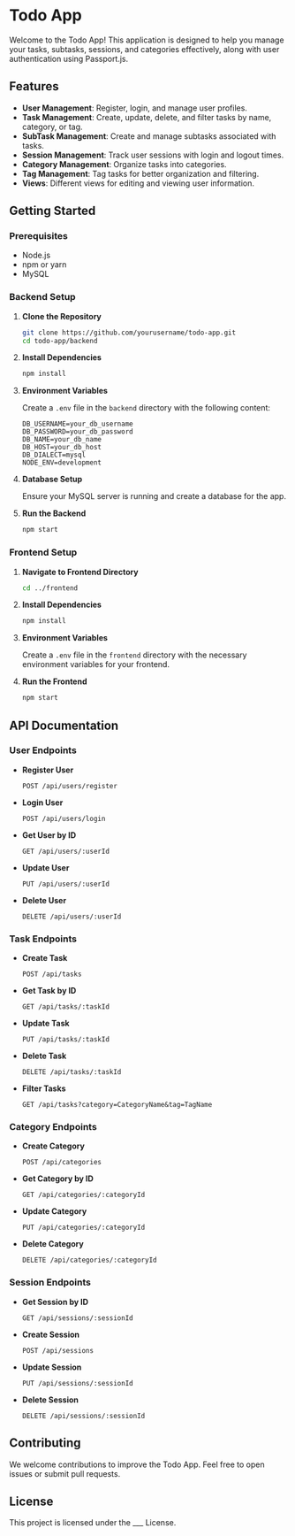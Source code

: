 # Todo App

Welcome to the Todo App! This application is designed to help you manage your tasks, subtasks, sessions, and categories effectively, along with user authentication using Passport.js.

## Features

- **User Management**: Register, login, and manage user profiles.
- **Task Management**: Create, update, delete, and filter tasks by name, category, or tag.
- **SubTask Management**: Create and manage subtasks associated with tasks.
- **Session Management**: Track user sessions with login and logout times.
- **Category Management**: Organize tasks into categories.
- **Tag Management**: Tag tasks for better organization and filtering.
- **Views**: Different views for editing and viewing user information.

## Getting Started

### Prerequisites

- Node.js
- npm or yarn
- MySQL

### Backend Setup

1. **Clone the Repository**

   ```bash
   git clone https://github.com/yourusername/todo-app.git
   cd todo-app/backend
   ```

2. **Install Dependencies**

   ```bash
   npm install
   ```

3. **Environment Variables**

   Create a `.env` file in the `backend` directory with the following content:

   ```plaintext
   DB_USERNAME=your_db_username
   DB_PASSWORD=your_db_password
   DB_NAME=your_db_name
   DB_HOST=your_db_host
   DB_DIALECT=mysql
   NODE_ENV=development
   ```

4. **Database Setup**

   Ensure your MySQL server is running and create a database for the app.

5. **Run the Backend**

   ```bash
   npm start
   ```

### Frontend Setup

1. **Navigate to Frontend Directory**

   ```bash
   cd ../frontend
   ```

2. **Install Dependencies**

   ```bash
   npm install
   ```

3. **Environment Variables**

   Create a `.env` file in the `frontend` directory with the necessary environment variables for your frontend.

4. **Run the Frontend**

   ```bash
   npm start
   ```

## API Documentation

### User Endpoints

- **Register User**

  ```http
  POST /api/users/register
  ```

- **Login User**

  ```http
  POST /api/users/login
  ```

- **Get User by ID**

  ```http
  GET /api/users/:userId
  ```

- **Update User**

  ```http
  PUT /api/users/:userId
  ```

- **Delete User**

  ```http
  DELETE /api/users/:userId
  ```

### Task Endpoints

- **Create Task**

  ```http
  POST /api/tasks
  ```

- **Get Task by ID**

  ```http
  GET /api/tasks/:taskId
  ```

- **Update Task**

  ```http
  PUT /api/tasks/:taskId
  ```

- **Delete Task**

  ```http
  DELETE /api/tasks/:taskId
  ```

- **Filter Tasks**

  ```http
  GET /api/tasks?category=CategoryName&tag=TagName
  ```

### Category Endpoints

- **Create Category**

  ```http
  POST /api/categories
  ```

- **Get Category by ID**

  ```http
  GET /api/categories/:categoryId
  ```

- **Update Category**

  ```http
  PUT /api/categories/:categoryId
  ```

- **Delete Category**

  ```http
  DELETE /api/categories/:categoryId
  ```

### Session Endpoints

- **Get Session by ID**

  ```http
  GET /api/sessions/:sessionId
  ```

- **Create Session**

  ```http
  POST /api/sessions
  ```

- **Update Session**

  ```http
  PUT /api/sessions/:sessionId
  ```

- **Delete Session**

  ```http
  DELETE /api/sessions/:sessionId
  ```

## Contributing

We welcome contributions to improve the Todo App. Feel free to open issues or submit pull requests.

## License

This project is licensed under the ___ License.
